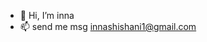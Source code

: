 - 👋 Hi, I’m inna  
- 📫 send me msg innashishani1@gmail.com 

<!---
innawainakh/innawainakh is a ✨ special ✨ repository because its `README.md` (this file) appears on your GitHub profile.
You can click the Preview link to take a look at your changes.
--->
